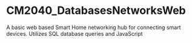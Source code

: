 # CM2040_DatabasesNetworksWeb
A basic web based Smart Home networking hub for connecting smart devices. Utilizes SQL database queries and JavaScript
